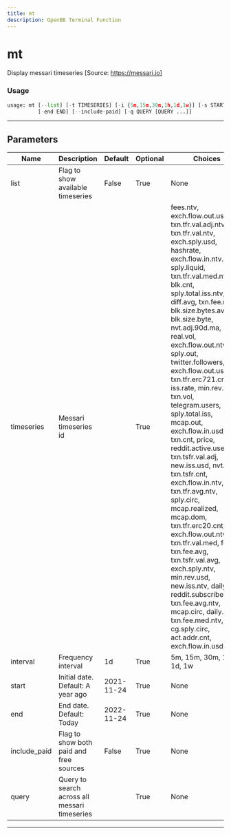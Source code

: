 ```yaml
---
title: mt
description: OpenBB Terminal Function
---
```


# mt

Display messari timeseries [Source: https://messari.io]

### Usage

```python
usage: mt [--list] [-t TIMESERIES] [-i {5m,15m,30m,1h,1d,1w}] [-s START]
          [-end END] [--include-paid] [-q QUERY [QUERY ...]]
```

---

## Parameters

| Name | Description | Default | Optional | Choices |
| ---- | ----------- | ------- | -------- | ------- |
| list | Flag to show available timeseries | False | True | None |
| timeseries | Messari timeseries id |  | True | fees.ntv, exch.flow.out.usd.incl, txn.tfr.val.adj.ntv, txn.tfr.val.ntv, exch.sply.usd, hashrate, exch.flow.in.ntv.incl, sply.liquid, txn.tfr.val.med.ntv, blk.cnt, sply.total.iss.ntv, diff.avg, txn.fee.med, blk.size.bytes.avg, blk.size.byte, nvt.adj.90d.ma, real.vol, exch.flow.out.ntv, sply.out, twitter.followers, exch.flow.out.usd, txn.tfr.erc721.cnt, iss.rate, min.rev.ntv, txn.vol, telegram.users, sply.total.iss, mcap.out, exch.flow.in.usd, txn.cnt, price, reddit.active.users, txn.tsfr.val.adj, new.iss.usd, nvt.adj, txn.tsfr.cnt, exch.flow.in.ntv, txn.tfr.avg.ntv, sply.circ, mcap.realized, mcap.dom, txn.tfr.erc20.cnt, exch.flow.out.ntv.incl, txn.tfr.val.med, fees, txn.fee.avg, txn.tsfr.val.avg, exch.sply.ntv, min.rev.usd, new.iss.ntv, daily.vol, reddit.subscribers, txn.fee.avg.ntv, mcap.circ, daily.shp, txn.fee.med.ntv, cg.sply.circ, act.addr.cnt, exch.flow.in.usd.incl |
| interval | Frequency interval | 1d | True | 5m, 15m, 30m, 1h, 1d, 1w |
| start | Initial date. Default: A year ago | 2021-11-24 | True | None |
| end | End date. Default: Today | 2022-11-24 | True | None |
| include_paid | Flag to show both paid and free sources | False | True | None |
| query | Query to search across all messari timeseries |  | True | None |
---

